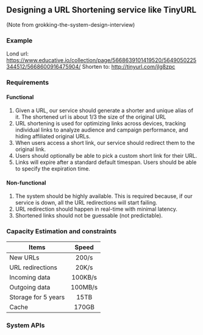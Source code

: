 ## Designing a URL Shortening service like TinyURL
(Note from grokking-the-system-design-interview)

### Example

Lond url: https://www.educative.io/collection/page/5668639101419520/5649050225344512/5668600916475904/
Shorten to: http://tinyurl.com/jlg8zpc

### Requirements

#### Functional 
1. Given a URL, our service should generate a shorter and unique alias of it. The shortened url is about 1/3 the size of the original URL
2. URL shortening is used for optimizing links across devices, tracking individual links to analyze audience and campaign performance, and hiding affiliated original URLs.
3. When users access a short link, our service should redirect them to the original link.
4. Users should optionally be able to pick a custom short link for their URL.
5. Links will expire after a standard default timespan. Users should be able to specify the expiration time.

#### Non-functional 
1. The system should be highly available. This is required because, if our service is down, all the URL redirections will start failing.
2. URL redirection should happen in real-time with minimal latency.
3. Shortened links should not be guessable (not predictable).

### Capacity Estimation and constraints

| Items                 | Speed         | 
| ------------------    |:-------------:| 
| New URLs              | 200/s         | 
| URL redirections	    | 20K/s         | 
| Incoming data	        | 100KB/s       | 
| Outgoing data	        | 100MB/s       |  
| Storage for 5 years   | 15TB          |  
| Cache                 |  170GB        |  

### System APIs